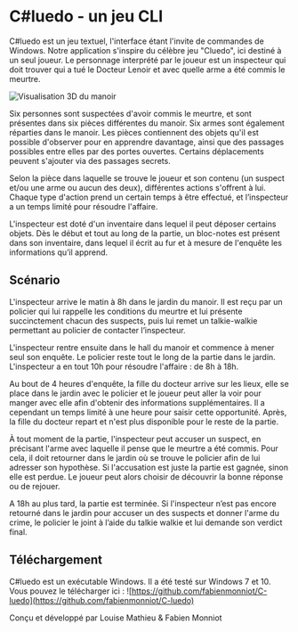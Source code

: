 # C#luedo - un jeu CLI

C#luedo est un jeu textuel, l'interface étant l'invite de commandes de Windows.
Notre application s'inspire du célèbre jeu "Cluedo", ici destiné à un seul joueur. Le personnage interprété par le joueur est un inspecteur qui doit trouver qui a tué le Docteur Lenoir et avec quelle arme a été commis le meurtre.

![Visualisation 3D du manoir](https://github.com/fabienmonniot/C-luedo/manoir.png)

Six personnes sont suspectées d'avoir commis le meurtre, et sont présentes dans six pièces différentes du manoir. Six armes sont également réparties dans le manoir. Les pièces contiennent des objets qu'il est possible d'observer pour en apprendre davantage, ainsi que des passages possibles entre elles par des portes ouvertes. Certains déplacements peuvent s'ajouter via des passages secrets.

Selon la pièce dans laquelle se trouve le joueur et son contenu (un suspect et/ou une arme ou aucun des deux), différentes actions s'offrent à lui. Chaque type d'action prend un certain temps à être effectué, et l’inspecteur a un temps limité pour résoudre l'affaire.

L'inspecteur est doté d'un inventaire dans lequel il peut déposer certains objets. Dès le début et tout au long de la partie, un bloc-notes est présent dans son inventaire, dans lequel il écrit au fur et à mesure de l'enquête les informations qu’il apprend.

## Scénario

L'inspecteur arrive le matin à 8h dans le jardin du manoir. Il est reçu par un policier qui lui rappelle les conditions du meurtre et lui présente succinctement chacun des suspects, puis lui remet un talkie-walkie permettant au policier de contacter l’inspecteur.

L'inspecteur rentre ensuite dans le hall du manoir et commence à mener seul son enquête. Le policier reste tout le long de la partie dans le jardin. L'inspecteur a en tout 10h pour résoudre l'affaire : de 8h à 18h.

Au bout de 4 heures d'enquête, la fille du docteur arrive sur les lieux, elle se place dans le jardin avec le policier et le joueur peut aller la voir pour manger avec elle afin d'obtenir des informations supplémentaires. Il a cependant un temps limité à une heure pour saisir cette opportunité. Après, la fille du docteur repart et n'est plus disponible pour le reste de la partie.

À tout moment de la partie, l'inspecteur peut accuser un suspect, en précisant l'arme avec laquelle il pense que le meurtre a été commis. Pour cela, il doit retourner dans le jardin où se trouve le policier afin de lui adresser son hypothèse. 
Si l'accusation est juste la partie est gagnée, sinon elle est perdue. Le joueur peut alors choisir de découvrir la bonne réponse ou de rejouer.

A 18h au plus tard, la partie est terminée. Si l'inspecteur n’est pas encore retourné dans le jardin pour accuser un des suspects et donner l'arme du crime, le policier le joint à l’aide du talkie walkie et lui demande son verdict final.

## Téléchargement

C#luedo est un exécutable Windows. Il a été testé sur Windows 7 et 10.
Vous pouvez le télécharger ici : ![https://github.com/fabienmonniot/C-luedo](https://github.com/fabienmonniot/C-luedo)

Conçu et développé par Louise Mathieu & Fabien Monniot
